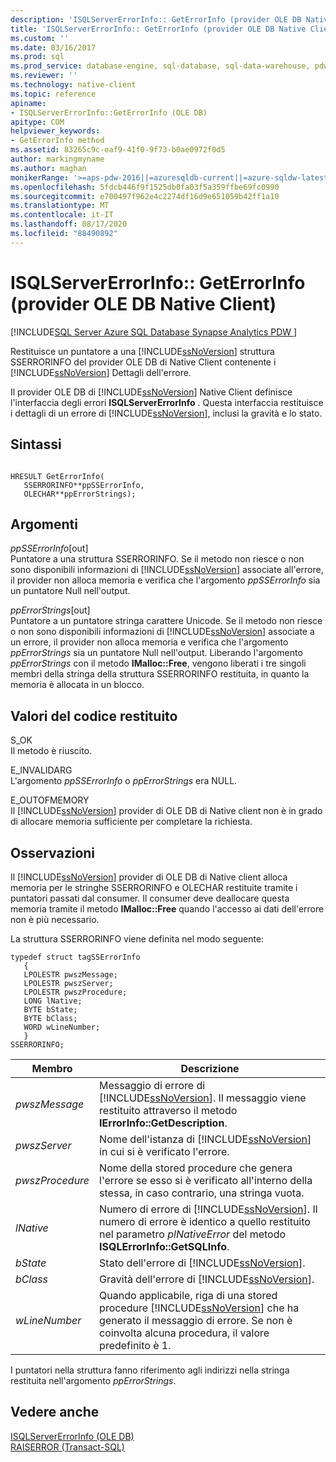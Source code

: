 ```yaml
---
description: 'ISQLServerErrorInfo:: GetErrorInfo (provider OLE DB Native Client)'
title: 'ISQLServerErrorInfo:: GetErrorInfo (provider OLE DB Native Client) | Microsoft Docs'
ms.custom: ''
ms.date: 03/16/2017
ms.prod: sql
ms.prod_service: database-engine, sql-database, sql-data-warehouse, pdw
ms.reviewer: ''
ms.technology: native-client
ms.topic: reference
apiname:
- ISQLServerErrorInfo::GetErrorInfo (OLE DB)
apitype: COM
helpviewer_keywords:
- GetErrorInfo method
ms.assetid: 83265c9c-eaf9-41f0-9f73-b0ae0972f0d5
author: markingmyname
ms.author: maghan
monikerRange: '>=aps-pdw-2016||=azuresqldb-current||=azure-sqldw-latest||>=sql-server-2016||=sqlallproducts-allversions||>=sql-server-linux-2017||=azuresqldb-mi-current'
ms.openlocfilehash: 5fdcb446f9f1525db0fa03f5a359ffbe69fc0990
ms.sourcegitcommit: e700497f962e4c2274df16d9e651059b42ff1a10
ms.translationtype: MT
ms.contentlocale: it-IT
ms.lasthandoff: 08/17/2020
ms.locfileid: "88490892"
---
```

# <a name="isqlservererrorinfogeterrorinfo-native-client-ole-db-provider"></a>ISQLServerErrorInfo:: GetErrorInfo (provider OLE DB Native Client)
[!INCLUDE[SQL Server Azure SQL Database Synapse Analytics PDW ](../../includes/applies-to-version/sql-asdb-asdbmi-asa-pdw.md)]

  Restituisce un puntatore a una [!INCLUDE[ssNoVersion](../../includes/ssnoversion-md.md)] struttura SSERRORINFO del provider OLE DB di Native Client contenente i [!INCLUDE[ssNoVersion](../../includes/ssnoversion-md.md)] Dettagli dell'errore.  
  
 Il provider OLE DB di [!INCLUDE[ssNoVersion](../../includes/ssnoversion-md.md)] Native Client definisce l'interfaccia degli errori **ISQLServerErrorInfo** . Questa interfaccia restituisce i dettagli di un errore di [!INCLUDE[ssNoVersion](../../includes/ssnoversion-md.md)], inclusi la gravità e lo stato.  

  
## <a name="syntax"></a>Sintassi  
  
```  
  
HRESULT GetErrorInfo(  
   SSERRORINFO**ppSSErrorInfo,  
   OLECHAR**ppErrorStrings);  
```  
  
## <a name="arguments"></a>Argomenti  
 *ppSSErrorInfo*[out]  
 Puntatore a una struttura SSERRORINFO. Se il metodo non riesce o non sono disponibili informazioni di [!INCLUDE[ssNoVersion](../../includes/ssnoversion-md.md)] associate all'errore, il provider non alloca memoria e verifica che l'argomento *ppSSErrorInfo* sia un puntatore Null nell'output.  
  
 *ppErrorStrings*[out]  
 Puntatore a un puntatore stringa carattere Unicode. Se il metodo non riesce o non sono disponibili informazioni di [!INCLUDE[ssNoVersion](../../includes/ssnoversion-md.md)] associate a un errore, il provider non alloca memoria e verifica che l'argomento *ppErrorStrings* sia un puntatore Null nell'output. Liberando l'argomento *ppErrorStrings* con il metodo **IMalloc::Free**, vengono liberati i tre singoli membri della stringa della struttura SSERRORINFO restituita, in quanto la memoria è allocata in un blocco.  
  
## <a name="return-code-values"></a>Valori del codice restituito  
 S_OK  
 Il metodo è riuscito.  
  
 E_INVALIDARG  
 L'argomento *ppSSErrorInfo* o *ppErrorStrings* era NULL.  
  
 E_OUTOFMEMORY  
 Il [!INCLUDE[ssNoVersion](../../includes/ssnoversion-md.md)] provider di OLE DB di Native client non è in grado di allocare memoria sufficiente per completare la richiesta.  
  
## <a name="remarks"></a>Osservazioni  
 Il [!INCLUDE[ssNoVersion](../../includes/ssnoversion-md.md)] provider di OLE DB di Native client alloca memoria per le stringhe SSERRORINFO e OLECHAR restituite tramite i puntatori passati dal consumer. Il consumer deve deallocare questa memoria tramite il metodo **IMalloc::Free** quando l'accesso ai dati dell'errore non è più necessario.  
  
 La struttura SSERRORINFO viene definita nel modo seguente:  
  
```  
typedef struct tagSSErrorInfo  
   {  
   LPOLESTR pwszMessage;  
   LPOLESTR pwszServer;  
   LPOLESTR pwszProcedure;  
   LONG lNative;  
   BYTE bState;  
   BYTE bClass;  
   WORD wLineNumber;  
   }  
SSERRORINFO;  
```  
  
|Membro|Descrizione|  
|------------|-----------------|  
|*pwszMessage*|Messaggio di errore di [!INCLUDE[ssNoVersion](../../includes/ssnoversion-md.md)]. Il messaggio viene restituito attraverso il metodo **IErrorInfo::GetDescription**.|  
|*pwszServer*|Nome dell'istanza di [!INCLUDE[ssNoVersion](../../includes/ssnoversion-md.md)] in cui si è verificato l'errore.|  
|*pwszProcedure*|Nome della stored procedure che genera l'errore se esso si è verificato all'interno della stessa, in caso contrario, una stringa vuota.|  
|*lNative*|Numero di errore di [!INCLUDE[ssNoVersion](../../includes/ssnoversion-md.md)]. Il numero di errore è identico a quello restituito nel parametro *plNativeError* del metodo **ISQLErrorInfo::GetSQLInfo**.|  
|*bState*|Stato dell'errore di [!INCLUDE[ssNoVersion](../../includes/ssnoversion-md.md)].|  
|*bClass*|Gravità dell'errore di [!INCLUDE[ssNoVersion](../../includes/ssnoversion-md.md)].|  
|*wLineNumber*|Quando applicabile, riga di una stored procedure [!INCLUDE[ssNoVersion](../../includes/ssnoversion-md.md)] che ha generato il messaggio di errore. Se non è coinvolta alcuna procedura, il valore predefinito è 1.|  
  
 I puntatori nella struttura fanno riferimento agli indirizzi nella stringa restituita nell'argomento *ppErrorStrings*.  
  
## <a name="see-also"></a>Vedere anche  
 [ISQLServerErrorInfo &#40;OLE DB&#41;](https://docs.microsoft.com/sql/connect/oledb/ole-db-interfaces/isqlservererrorinfo-geterrorinfo-ole-db?view=sql-server-ver15)   
 [RAISERROR &#40;Transact-SQL&#41;](../../t-sql/language-elements/raiserror-transact-sql.md)  
  
  
